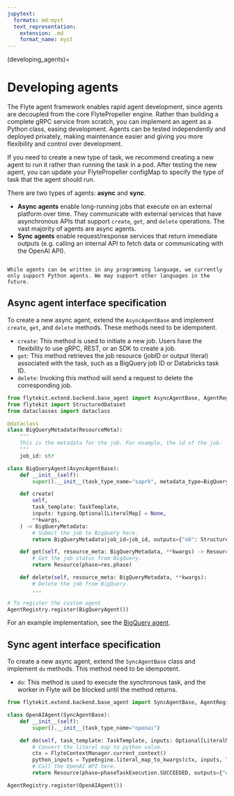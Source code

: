 ```yaml
---
jupytext:
  formats: md:myst
  text_representation:
    extension: .md
    format_name: myst
---
```


(developing_agents)=
# Developing agents

The Flyte agent framework enables rapid agent development, since agents are decoupled from the core FlytePropeller engine. Rather than building a complete gRPC service from scratch, you can implement an agent as a Python class, easing development. Agents can be tested independently and deployed privately, making maintenance easier and giving you more flexibility and control over development.

If you need to create a new type of task, we recommend creating a new agent to run it rather than running the task in a pod. After testing the new agent, you can update your FlytePropeller configMap to specify the type of task that the agent should run.

There are two types of agents: **async** and **sync**.
* **Async agents** enable long-running jobs that execute on an external platform over time. They communicate with external services that have asynchronous APIs that support `create`, `get`, and `delete` operations. The vast majority of agents are async agents.
* **Sync agents** enable request/response services that return immediate outputs (e.g. calling an internal API to fetch data or communicating with the OpenAI API).

```{note}

While agents can be written in any programming language, we currently only support Python agents. We may support other languages in the future.

```

## Async agent interface specification

To create a new async agent, extend the `AsyncAgentBase` and implement `create`, `get`, and `delete` methods. These methods need to be idempotent.

- `create`: This method is used to initiate a new job. Users have the flexibility to use gRPC, REST, or an SDK to create a job.
- `get`: This method retrieves the job resource (jobID or output literal) associated with the task, such as a BigQuery job ID or Databricks task ID.
- `delete`: Invoking this method will send a request to delete the corresponding job.

```python
from flytekit.extend.backend.base_agent import AsyncAgentBase, AgentRegistry, Resource
from flytekit import StructuredDataset
from dataclasses import dataclass

@dataclass
class BigQueryMetadata(ResourceMeta):
    """
    This is the metadata for the job. For example, the id of the job.
    """
    job_id: str

class BigQueryAgent(AsyncAgentBase):
    def __init__(self):
        super().__init__(task_type_name="saprk", metadata_type=BigQueryMetadata)

    def create(
        self,
        task_template: TaskTemplate,
        inputs: typing.Optional[LiteralMap] = None,
        **kwargs,
    ) -> BigQueryMetadata:
        # Submit the job to BigQuery here.
        return BigQueryMetadata(job_id=job_id, outputs={"o0": StructuredDataset(uri=result_table_uri))}

    def get(self, resource_meta: BigQueryMetadata, **kwargs) -> Resource:
        # Get the job status from BigQuery.
        return Resource(phase=res.phase)

    def delete(self, resource_meta: BigQueryMetadata, **kwargs):
        # Delete the job from BigQuery.
        ...

# To register the custom agent
AgentRegistry.register(BigQueryAgent())
```

For an example implementation, see the [BigQuery agent](https://github.com/flyteorg/flytekit/blob/master/plugins/flytekit-bigquery/flytekitplugins/bigquery/agent.py#L43).

## Sync agent interface specification

To create a new async agent, extend the `SyncAgentBase` class and implement `do` methods. This method need to be idempotent.

- `do`: This method is used to execute the synchronous task, and the worker in Flyte will be blocked until the method returns.

```python
from flytekit.extend.backend.base_agent import SyncAgentBase, AgentRegistry, Resource

class OpenAIAgent(SyncAgentBase):
    def __init__(self):
        super().__init__(task_type_name="openai")

    def do(self, task_template: TaskTemplate, inputs: Optional[LiteralMap], **kwargs) -> Resource:
        # Convert the literal map to python value.
        ctx = FlyteContextManager.current_context()
        python_inputs = TypeEngine.literal_map_to_kwargs(ctx, inputs, literal_types=task_template.interface.inputs)
        # Call the OpenAI API here.
        return Resource(phase=phaseTaskExecution.SUCCEEDED, outputs={"o0": "Hello world!"})

AgentRegistry.register(OpenAIAgent())
```